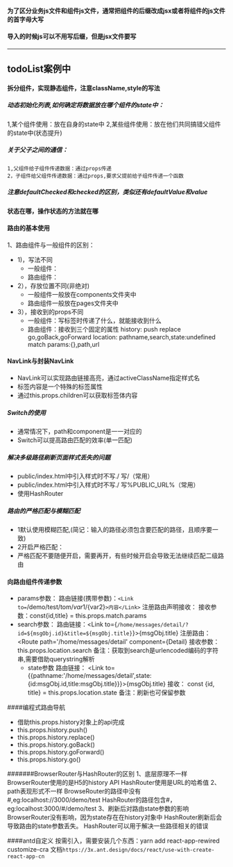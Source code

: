 #### 为了区分业务js文件和组件js文件，通常把组件的后缀改成jsx或者将组件的js文件的首字母大写

#### 导入的时候js可以不用写后缀，但是jsx文件要写

----

####

## todoList案例中

#### 拆分组件，实现静态组件，注意className,style的写法

##### 动态初始化列表,如何确定将数据放在哪个组件的state中：

1,某个组件使用：放在自身的state中 2,某些组件使用：放在他们共同搞错父组件的state中(状态提升)

##### 关于父子之间的通信：

    1,父组件给子组件传递数据：通过props传递
    2，子组件给父组件传递数据：通过props,要求父提前给子组件传递一个函数

##### 注意defaultChecked和checked的区别，类似还有defaultValue和value

#### 状态在哪，操作状态的方法就在哪

#### 路由的基本使用

1、路由组件与一般组件的区别：

- 1)，写法不同
    - 一般组件：<Demo/>
    - 路由组件：<Route path='/demo' component={Demo}/>
- 2），存放位置不同(非绝对)
    - 一般组件一般放在components文件夹中
    - 路由组件一般放在pages文件夹中
- 3），接收到的props不同
    - 一般组件：写标签时传递了什么，就能接收到什么
    - 路由组件：接收到三个固定的属性 history:
      push replace go,goBack,goForward location:
      pathname,search,state:undefined match params:{},path,url

#### NavLink与封装NavLink

- NavLink可以实现路由链接高亮，通过activeClassName指定样式名
- 标签内容是一个特殊的标签属性
- 通过this.props.children可以获取标签体内容

##### Switch的使用

- 通常情况下，path和component是一一对应的
- Switch可以提高路由匹配的效率(单一匹配)

##### 解决多级路径刷新页面样式丢失的问题

- public/index.html中引入样式时不写./ 写/（常用）
- public/index.html中引入样式时不写./ 写%PUBLIC_URL%（常用）
- 使用HashRouter

##### 路由的严格匹配与模糊匹配

- 1默认使用模糊匹配,(简记：输入的路径必须包含要匹配的路径，且顺序要一致)
- 2开启严格匹配：<Route exact={true} path='/about' component={About}/>
- 严格匹配不要随便开启，需要再开，有些时候开启会导致无法继续匹配二级路由

#### 向路由组件传递参数

- params参数： 路由链接(携带参数)：`<Link to=`/demo/test/tom/${var1}/${var2}`>内容</Link>`
              注册路由声明接收：<Route path='/demo/test/:name/:id' component={Test}/>
              接收参数：const{id,title} = this.props.match.params
- search参数： 路由链接：<Link to={`/home/messages/detail/?id=${msgObj.id}&title=${msgObj.title}`}>{msgObj.title}</Link>
              注册路由：<Route path='/home/messages/detail' component={Detail}
              接收参数：this.props.location.search
              备注：获取到search是urlencoded编码的字符串,需要借助querystring解析
  - state参数   路由链接： <Link to={{pathname:'/home/messages/detail',state:{id:msgObj.id,title:msgObj.title}}}>{msgObj.title}</Link>
                接收： const {id, title} = this.props.location.state
                备注：刷新也可保留参数

####编程式路由导航
- 借助this.props.history对象上的api完成 
- this.props.history.push()
- this.props.history.replace()
- this.props.history.goBack()
- this.props.history.goForward()
- this.props.history.go()

#######BrowserRouter与HashRouter的区别
    1、底层原理不一样
        BrowserRouter使用的是H5的history API
        HashRouter使用是URL的哈希值
    2、path表现形式不一样
        BrowseRouter的路径中没有#,eg:localhost://3000/demo/test
        HashRouter的路径包含#，eg:localhost:3000/#/demo/test
    3、刷新后对路由state参数的影响
        BrowserRouter没有影响，因为state存在在history对象中
        HashRouter刷新后会导致路由的state参数丢失。
        HashRouter可以用于解决一些路径相关的错误


####antd自定义
按需引入，需要安装几个东西：yarn add react-app-rewired customize-cra
文档`https://3x.ant.design/docs/react/use-with-create-react-app-cn`
